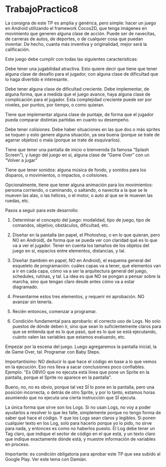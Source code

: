 # TrabajoPractico8 
La consigna de este TP es amplia y genérica, pero simple: hacer un juego en Android utilizando el framework Cocos2D, que tenga imágenes en movimiento que generen alguna clase de acción.  Puede ser de navecitas, de carreras de autos, de deportes, o de cualquier cosa que puedan inventar.  De hecho, cuanta más inventiva y originalidad, mejor será la calificación.

 

Este juego debe cumplir con todas las siguientes características:

 

Debe tener una jugabilidad atractiva. Esto quiere decir que tiene que tener alguna clase de desafío para el jugador, con alguna clase de dificultad que lo haga divertido e interesante.
 

Debe tener alguna clase de dificultad creciente.   Debe implementar, de alguna forma, que a medida que el juego avance, haya alguna clase de complicación para el jugador.  Esta complejidad creciente puede ser por niveles, por puntos, por tiempo, o como quieran.
 

Tiene que implementar alguna clase de puntaje, de forma que el jugador pueda comparar distintas partidas en cuanto su desempeño.
 

Debe tener colisiones.  Debe haber situaciones en las que dos o más sprites se toquen y esto genere alguna situación, ya sea buena (porque se trate de agarrar objetos) o mala (porque se trate de esquivarlos).
 

Tiene que tener una pantalla de inicio o bienvenida (la famosa “Splash Screen”), y luego del juego en sí, alguna clase de “Game Over” con un “Volver a jugar”
 

Tiene que tener sonidos: alguna música de fondo, y sonidos para los disparos, o movimientos, o impactos, o colisiones.
 

Opcionalmente, tiene que tener alguna animación para los movimientos: persona corriendo, o caminando, o saltando, o navecita a la que se le mueven las alas, o las hélices, o el motor, o auto al que se le mueven las ruedas, etc.
 

Pasos a seguir para este desarrollo:

1) Determinar el concepto del juego: modalidad, tipo de juego, tipo de comandos, objetivo, obstáculos, dificultad, etc.

2) Diseñar en la pantalla (en papel, el Photoshop, o en lo que quieran, pero NO en Android), de forma que se pueda ver con claridad qué es lo que va a ver el jugador.  Tener en cuenta los tamaños de los objetos del juego en sí, espacios entre elementos, distancias, y tal.

3) Diseñar (también en papel, NO en Android), el esquema general del esqueleto de programación: cuáles capas va a tener, qué elementos van a ir en cada capa, cómo va a ser la arquitectura general del juego, schedules, rutinas, y tal.  La idea es que NO se pongan a pensar sobre la marcha, sino que tengan claro desde antes cómo va a estar diagramado.

4) Presentarme estos tres elementos, y requerir mi aprobación.  NO avanzar sin tenerla.

5) Recién entonces, comenzar a programar.

6) Condición fundamental para aprobarlo: el correcto uso de Logs.   No solo puestos de dónde deben ir, sino que sean lo suficientemente claros para que se entienda qué es lo que pasó, qué es lo que se está ejecutando, cuánto valen las variables que estamos evaluando, etc.

 

Empezar por la escena del juego.   Luego agregaremos la pantalla inicial, la de Game Over,  tal.  Programar con Baby Steps. 

Importantísimo: NO deducir lo que hace el código en base a lo que vemos en la ejecución.  Eso nos lleva a sacar conclusiones poco confiables.  Ejemplo: "Es OBVIO que no ejecuta está línea que pone un Sprite en la pantalla, porque el Sprite no aparece en la pantalla".  

Bueno, no, no es obvio, porque tal vez SÍ lo pone en la pantalla, pero una posición incorrecta, o detrás de otro Sprite, y por lo tanto, estamos horas asumiendo que no ejecuta una cierta instrucción que SÍ ejecuta.   

La única forma que sirve son los Logs.  Si no usan Logs, no voy a poder ayudarlos a resolver lo que les falle, simplemente porque no tengo forma de saber qué hace el código.  Y que los Logs sean claros y legibles.   Si ponen cualquier texto en los Log, solo para hacerlo porque yo lo pido, no sirve para nada, y entonces es como no haberlos puesto.  El Log debe tener un Tag claro, que indique el sector de código en el que está, y un texto claro que indique exactamente dónde está, y muestre información de variables en proceso.

 

Importante: es condición obligatoria para aprobar este TP que sea subido al Google Play.  Ver este tema con Damián.
